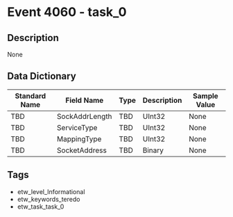 # Event 4060 - task_0

## Description
None

## Data Dictionary
|Standard Name|Field Name|Type|Description|Sample Value|
|---|---|---|---|---|
|TBD|SockAddrLength|TBD|UInt32|None|None|
|TBD|ServiceType|TBD|UInt32|None|None|
|TBD|MappingType|TBD|UInt32|None|None|
|TBD|SocketAddress|TBD|Binary|None|None|

## Tags
* etw_level_Informational
* etw_keywords_teredo
* etw_task_task_0